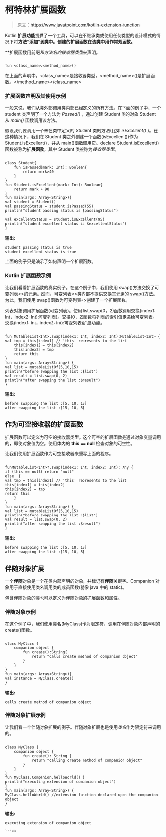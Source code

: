 # 柯特林扩展函数

> 原文：<https://www.javatpoint.com/kotlin-extension-function>

Kotlin **扩展功能**提供了一个工具，可以在不继承类或使用任何类型的设计模式的情况下将**方法“添加”到类中。创建的扩展函数在该类中用作常规函数。**

 **扩展函数用前缀*和方法名的接收器类型*来声明。

```

fun <class_name>.<method_name>()

```

在上面的声明中，<class_name>是接收器类型，<method_name>()是扩展函数。</method_name></class_name>

### 扩展函数声明及其使用示例

一般来说，我们从类外部调用类内部已经定义的所有方法。在下面的例子中，一个 student 类声明了一个方法为 *Passed()* ，通过创建 Student 类的对象 Student 从 *main()* 函数调用该方法。

假设我们要调用一个未在类中定义的 Student 类的方法(比如 *isExcellent()* )。在这种情况下，我们在 Student 类之外创建一个函数(isExcellent())作为 Student.isExcellent()，并从 main()函数调用它。declare Student.isExcellent()函数被称为**扩展函数**，其中 Student 类被称为*接收器类型*。

```

class Student{
    fun isPassed(mark: Int): Boolean{
        return mark>40
    }
}
fun Student.isExcellent(mark: Int): Boolean{
    return mark > 90
}
fun main(args: Array<String>){
val student = Student()
val passingStatus = student.isPassed(55)
println("student passing status is $passingStatus")

val excellentStatus = student.isExcellent(95)
println("student excellent status is $excellentStatus")
}

```

**输出:**

```
student passing status is true
student excellent status is true

```

上面的例子只是演示了如何声明一个扩展函数。

### Kotlin 扩展函数示例

让我们看看扩展函数的真实例子。在这个例子中，我们使用 swap()方法交换了可变列表<>的元素。然而，可变列表<>类内部不提供交换其元素的 swap()方法。为此，我们使用 swap()函数为可变列表<>创建了一个扩展函数。

列表对象调用扩展函数(可变列表<int>)。使用 list.swap(0，2)函数调用交换(index1: Int，index2: Int):可变列表<int>)。交换(0，2)函数将列表的索引值传递给可变列表<int>。交换(index1: Int，index2: Int):可变列表<int>)扩展功能。</int></int></int></int>

```

fun MutableList<Int>.swap(index1: Int, index2: Int):MutableList<Int> {
val tmp = this[index1] // 'this' represents to the list
    this[index1] = this[index2]
    this[index2] = tmp
    return this
}
fun main(args: Array<String>) {
val list = mutableListOf(5,10,15)
println("before swapping the list :$list")
val result = list.swap(0, 2)
println("after swapping the list :$result")
}

```

**输出:**

```
before swapping the list :[5, 10, 15]
after swapping the list :[15, 10, 5]

```

## 作为可空接收器的扩展函数

扩展函数可以定义为可空的接收器类型。这个可空的扩展函数是通过对象变量调用的，即使对象值为空。使用体内的 **this == null** 检查对象的可空性。

让我们使用扩展函数作为可空接收器来重写上面的程序。

```

funMutableList<Int>?.swap(index1: Int, index2: Int): Any {
if (this == null) return "null"
else  {
val tmp = this[index1] // 'this' represents to the list
this[index1] = this[index2]
this[index2] = tmp
return this
    }
}
fun main(args: Array<String>) {
val list = mutableListOf(5,10,15)
println("before swapping the list :$list")
val result = list.swap(0, 2)
println("after swapping the list :$result")
}

```

**输出:**

```
before swapping the list :[5, 10, 15]
after swapping the list :[15, 10, 5]

```

## 伴随对象扩展

一个**伴随**对象是一个在类内部声明的对象，并标记有**伴随**关键字。Companion 对象用于直接使用类名调用类的成员函数(就像 java 中的 static)。

包含伴随对象的类也可以定义为伴随对象的扩展函数和属性。

### 伴随对象示例

在这个例子中，我们使用类名(MyClass)作为限定符，调用在伴随对象内部声明的 create()函数。

```

class MyClass {
    companion object {
        fun create():String{
            return "calls create method of companion object"
        }
    }
}
fun main(args: Array<String>){
val instance = MyClass.create()
}

```

**输出:**

```
calls create method of companion object

```

### 伴随对象扩展示例

让我们看一个伴随对象扩展的例子。伴随对象扩展也是使用*类名*作为限定符来调用的。

```

class MyClass {
    companion object {
        fun create(): String {
            return "calling create method of companion object"
        }
    }
}
fun MyClass.Companion.helloWorld() {
println("executing extension of companion object")
}
fun main(args: Array<String>) {
MyClass.helloWorld() //extension function declared upon the companion object
}

```

**输出:**

```
executing extension of companion object

```**